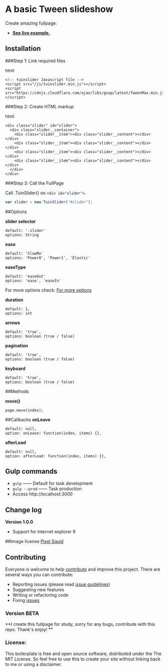 # A basic Tween slideshow
Create amazing fullpage:
* **[See live example.](https://mverissimo.github.io/tweenslideshow/)**

## Installation
###Step 1: Link required files

html
```
<!-- tuinslider Javascript file -->
<script src="/js/tuinslider.min.js"></script>
<script src="https://cdnjs.cloudflare.com/ajax/libs/gsap/latest/TweenMax.min.js"></script>
```

###Step 2: Create HTML markup

html
```
<div class="slider" id="slider">
  <div class="slider__container">
    <div class="slider__item"><div class="slider__content"></div></div>
    <div class="slider__item"><div class="slider__content"></div></div>
    <div class="slider__item"><div class="slider__content"></div></div>
    <div class="slider__item"><div class="slider__content"></div></div>
  </div>
</div>
```

###Step 3: Call the FullPage

Call .TuinSlider() on `<div id="slider">`.

```javascript
var slider = new TuinSlider("#slider");
```

##Options

**slider selector**
```
default: '.slider'
options: String
```

**ease**
```
default: 'SlowMo'
options: 'Power0', 'Power1', 'Elastic'
```

**easeType**
```
default: 'easeOut'
options: 'ease', 'easeIn'
```

For more options check: [For more options](href="http://greensock.com/ease-visualizer)

**duration**
```
default: 1,
options: int
```

**arrows**
```
default: 'true',
options: boolean (true / false)
```

**pagination**
```
default: 'true',
options: boolean (true / false)
```

**keyboard**
```
default: 'true',
options: boolean (true / false)
```

##Methods

**move()**
```
page.move(index);
```

##Callbacks
**onLeave**
```
default: null,
option: onLeave: function(index, items) {},
```

**afterLoad**
```
default: null,
option: afterLoad: function(index, items) {},
```

## Gulp commands

* `gulp` —— Default for task development
* `gulp --prod` —— Task production
* Access http://localhost:3000

## Change log

**Version 1.0.0**

* Support for internet explorer 9

##Image license
[Pixel Squid](https://www.pixelsquid.com/)

## Contributing

Everyone is welcome to help [contribute](CONTRIBUTING.md) and improve this project. There are several ways you can contribute:

* Reporting issues (please read [issue guidelines](https://github.com/necolas/issue-guidelines))
* Suggesting new features
* Writing or refactoring code
* Fixing [issues](https://github.com/roots/roots/issues)

### Version BETA

**I create this fullpage for study, sorry for any bugs, contribute with this repo. Thank's enjoy! **

### License:

This boilerplate is free and open source software, distributed under the The MIT License. So feel free to use this to create your site without linking back to me or using a disclaimer.
